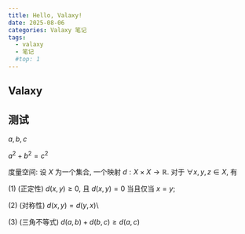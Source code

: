 ```yaml
---
title: Hello, Valaxy!
date: 2025-08-06
categories: Valaxy 笔记
tags:
  - valaxy
  - 笔记
  #top: 1
---
```


## Valaxy

## 测试

$a,b,c$

$a^2+b^2=c^2$

度量空间: 设 $X$ 为一个集合, 一个映射 $d:X\times X\rightarrow \mathbb{R}$.
对于 $\forall x,y,z\in X$, 有

(1) (正定性) $d(x,y) \ge 0$, 且 $d(x,y) = 0$ 当且仅当 $x = y$;

(2) (对称性) $d(x, y) = d(y ,x)$\\

(3) (三角不等式) $d(a, b) + d(b, c) \ge d(a, c)$
